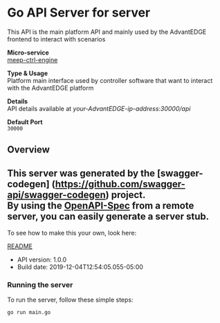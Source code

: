 # Go API Server for server

This API is the main platform API and mainly used by the AdvantEDGE frontend to interact with scenarios <p>**Micro-service**<br>[meep-ctrl-engine](https://github.com/InterDigitalInc/AdvantEDGE/tree/master/go-apps/meep-ctrl-engine) <p>**Type & Usage**<br>Platform main interface used by controller software that want to interact with the AdvantEDGE platform <p>**Details**<br>API details available at _your-AdvantEDGE-ip-address:30000/api_ <p>**Default Port**<br>`30000` 

## Overview
This server was generated by the [swagger-codegen]
(https://github.com/swagger-api/swagger-codegen) project.  
By using the [OpenAPI-Spec](https://github.com/OAI/OpenAPI-Specification) from a remote server, you can easily generate a server stub.  
-

To see how to make this your own, look here:

[README](https://github.com/swagger-api/swagger-codegen/blob/master/README.md)

- API version: 1.0.0
- Build date: 2019-12-04T12:54:05.055-05:00


### Running the server
To run the server, follow these simple steps:

```
go run main.go
```

